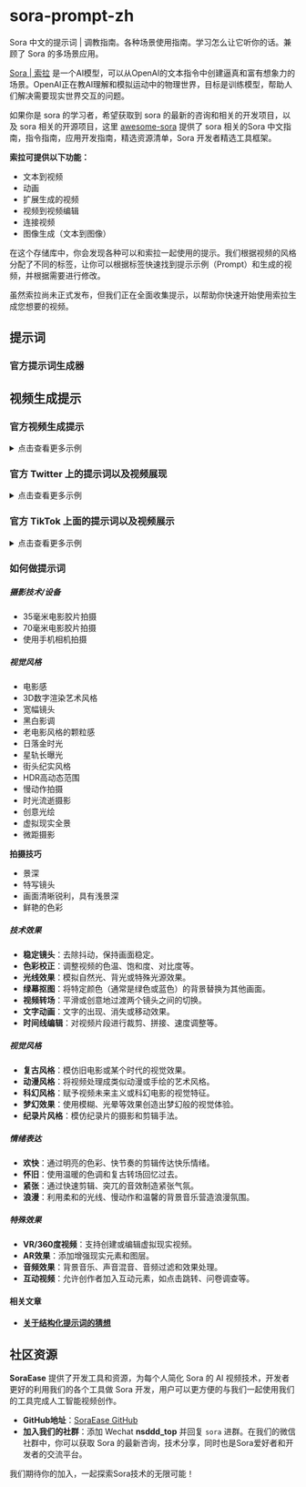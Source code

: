 # sora-prompt-zh

Sora 中文的提示词 | 调教指南。各种场景使用指南。学习怎么让它听你的话。兼顾了 Sora 的多场景应用。

[Sora | 索拉](https://openai.com/sora) 是一个AI模型，可以从OpenAI的文本指令中创建逼真和富有想象力的场景。OpenAI正在教AI理解和模拟运动中的物理世界，目标是训练模型，帮助人们解决需要现实世界交互的问题。

如果你是 sora 的学习者，希望获取到 sora 的最新的咨询和相关的开发项目，以及 sora 相关的开源项目，这里 [awesome-sora](https://github.com/awesome-sora/awesome-sora-zh) 提供了 sora 相关的Sora 中文指南，指令指南，应用开发指南，精选资源清单，Sora 开发者精选工具框架。

**索拉可提供以下功能：**

+ 文本到视频
+ 动画
+ 扩展生成的视频
+ 视频到视频编辑
+ 连接视频
+ 图像生成（文本到图像）

在这个存储库中，你会发现各种可以和索拉一起使用的提示。我们根据视频的风格分配了不同的标签，让你可以根据标签快速找到提示示例（Prompt）和生成的视频，并根据需要进行修改。

虽然索拉尚未正式发布，但我们正在全面收集提示，以帮助你快速开始使用索拉生成您想要的视频。

## 提示词

### 官方提示词生成器

## 视频生成提示
### 官方视频生成提示

<details>
<summary>点击查看更多示例</summary> 

> 一位时尚女性穿着一件黑色皮夹克，一条长长的红色裙子和黑色靴子，手拿一个黑色的手提包，在热闹的东京街道上行走。周围充满了温暖的霓虹灯和动态的城市标识。她戴着太阳镜和红色口红，自信而随意地行走。街道潮湿而反光，形成了五彩灯光的镜面效果。许多行人在周围走动。

[生成视频链接](https://cdn.openai.com/sora/videos/tokyo-walk.mp4) 

> 几只巨大的长毛猛犸象漫步在积雪覆盖的草地上，它们的长毛在微风中轻轻飘动，远处是积雪覆盖的树木和戏剧性的雪山，午后的光线和稀薄的云彩以及高高悬挂的太阳形成了温暖的光芒。低角度的摄像视角令人惊叹，捕捉到了这些大型毛茸茸的哺乳动物和美丽的摄影，景深感非常强烈。

[生成视频链接](https://cdn.openai.com/sora/videos/wooly-mammoth.mp4) 

> 一个电影预告片，讲述了一位30岁的太空人的冒险故事，他戴着一顶红色的羊毛编织头盔，蓝天，盐沙漠，电影风格，35mm胶片拍摄，色彩生动。

[生成视频链接](https://cdn.openai.com/sora/videos/mitten-astronaut.mp4) 

> 无人机俯视着波涛汹涌的大苏尔加雷角海滩的崎岖悬崖。蓝色的海水拍打着，形成了白色的波浪，而夕阳的金光照亮了岩石海岸。远处有一座灯塔的小岛，悬崖边覆盖着绿色的灌木。从道路到海滩的陡峭下滑是一个戏剧性的壮举，悬崖边突出在海面上。这是一个捕捉到海岸的原始美和太平洋海岸公路崎岖风景的景色。

[生成视频链接](https://cdn.openai.com/sora/videos/big-sur.mp4) 

> 动画场景展示了一个近距离的短毛怪兽跪在一个正在融化的红色蜡烛旁边。艺术风格是3D和逼真的，重点放在光线和纹理上。画面的情绪是惊奇和好奇，怪兽睁着大眼睛，张着大嘴盯着火焰看。它的姿势和表情传达出一种天真和俏皮的感觉，好像它是第一次探索周围的世界一样。温暖色调和戏剧性的光线进一步增强了图像的舒适氛围。

[生成视频链接](https://cdn.openai.com/sora/videos/monster-with-melting-candle.mp4) 

> 一个华丽的纸艺世界，一个丰富多彩的珊瑚礁，到处都是色彩缤纷的鱼类和海洋生物。

[生成视频链接](https://cdn.openai.com/sora/videos/origami-undersea.mp4) 

> 这个特写镜头展示了维多利亚皇冠鸽子引人注目的蓝色羽毛和红色胸膛。它的羽冠由精致的蕾丝羽毛制成，而它的眼睛是醒目的红色。鸟的头微微倾斜，给人一种威严和威严的印象。背景模糊，突出了鸟的引人注目的外观。

[生成视频链接](https://cdn.openai.com/sora/videos/victoria-crowned-pigeon.mp4) 

> 两艘海盗船激战的写实特写视频，它们在一杯咖啡中航行。

[生成视频链接](https://cdn.openai.com/sora/videos/ships-in-coffee.mp4) 

> 一位20岁左右的年轻男子坐在天空中的一块云朵上，读着一本书。

[生成视频链接](https://cdn.openai.com/sora/videos/man-on-the-cloud.mp4) 

> 加利福尼亚淘金热的历史影像。

[生成视频链接](https://cdn.openai.com/sora/videos/gold-rush.mp4) 

> 一个玻璃球的特写视角，里面有一个有竹林的禅园，一个小矮人正在禅园里耙平沙子并在沙子上创造图案。

[生成视频链接](https://cdn.openai.com/sora/videos/zen-garden-gnome.mp4) 

> 在魔幻的黄昏中，一个24岁女子的眼睛在眨眼，站在马拉喀什，70毫米胶片拍摄的电影，景深，鲜艳的色彩，电影感觉的摄影。

[生成视频链接](https://cdn.openai.com/sora/videos/closeup-of-womans-eye.mp4) 

> 一只卡通袋鼠在迪斯科舞动。

[生成视频链接](https://cdn.openai.com/sora/videos/dancing-kangaroo.mp4) 

> 一个美丽的自制视频，展示了2056年尼日利亚拉各斯的人们。使用手机摄像头拍摄。

[生成视频链接](https://cdn.openai.com/sora/videos/lagos.mp4) 

> 一个培养着许多彩色鱼类和海洋生物的珊瑚礁的华丽渲染的纸艺世界。

[生成视频链接](https://cdn.openai.com/sora/videos/petri-dish-pandas.mp4) 

> 摄像机围绕着一堆大量显示不同节目的老式电视，1950年代的科幻电影，恐怖电影，新闻，静态画面，1970年代的情景喜剧等，设置在纽约一家大型博物馆画廊内。

[生成视频链接](https://cdn.openai.com/sora/videos/stack-of-tvs.mp4) 

> 3D动画中，一个小，圆，毛茸茸的生物，有着大大的，有表情的眼睛，探索着一个充满生机的，神奇的魔法森林。这个生物是兔子和松鼠的奇妙融合，有着柔软的蓝色皮毛和一条松软的，带条纹的尾巴。它在闪闪发光的小溪旁跳跃，眼睛里充满了惊奇。森林中充满了魔法元素：发光并变色的花朵，紫色和银色树叶的树木，以及看起来像萤火虫的小飘浮灯光。生物停下来和一群像仙子一样的小精灵玩耍，围绕着一个蘑菇环舞动。生物惊叹地抬头望着一棵巨大的，发着光的树，它似乎是森林的心脏。

[生成视频链接](https://cdn.openai.com/sora/videos/big-eyed-fluff-ball.mp4) 

> 摄像机跟随着一辆白色老式SUV，车顶有一个黑色行李架，它快速地驶过陡峭的山路，周围是松树，车轮的灰尘飞扬，阳光照在SUV上，照在山路上，给整个场景带来了温暖的光芒。土路缓缓弯曲，远处看不到其他汽车或车辆。路两旁的树是红杉树，零零散散地散布着绿色植被。车辆从后方视角看上去轻松地跟着弯道转弯，好像它在崎岖的地形中行驶一样。土路本身被陡峭的山丘和山脉所环绕，天空晴朗，白云飘荡。

[生成视频链接](https://cdn.openai.com/sora/videos/suv-in-the-dust.mp4) 

> 火车途经东京郊区的窗户反射。

[生成视频链接](https://cdn.openai.com/sora/videos/train-window.mp4) 

> 无人机摄影展示了一座建在阿马尔菲海岸岩石高地上的美丽历史教堂，视角展示了历史悠久且宏伟的建筑细节，以及分层的路径和露台，海平面下的海浪拍打在下方的岩石上，远眺海岸水域和意大利阿马尔菲海岸的丘陵风景，几个远处的人在走动，并在欣赏悬崖海景的露台上欣赏风景，午后的阳光营造出一种神奇和浪漫的氛围，摄影以美丽的摄影捕捉了这一场景。

[生成视频链接](https://cdn.openai.com/sora/videos/amalfi-coast.mp4) 

> 一个大号橙色章鱼躺在海底，与沙质和岩石的地形融为一体。它的触手围绕着身体，眼睛闭着。章鱼不知道一只螃蟹从岩石后爬向它，它的爪子举起准备进攻。螃蟹是棕色的，长满刺，有着长腿和触角。镜头采用广角拍摄，展示了海洋的广阔和深度。水是清澈的蓝色，阳光透过水面，形成光束。镜头清晰锐利，动态范围高。章鱼和螃蟹都处于焦点状态，而背景略微模糊，产生了眨眼，站在马拉喀什，70毫米胶片拍摄的电影，景深，鲜艳的色彩，电影感觉的摄影。

[生成视频链接](https://cdn.openai.com/sora/videos/closeup-of-womans-eye.mp4) 

> 一只卡通袋鼠在迪斯科舞动。

[生成视频链接](https://cdn.openai.com/sora/videos/dancing-kangaroo.mp4) 

> 一个美丽的自制视频，展示了2056年尼日利亚拉各斯的人们。使用手机摄像头拍摄。

[生成视频链接](https://cdn.openai.com/sora/videos/lagos.mp4) 

> 一个培养着许多彩色鱼类和海洋生物的珊瑚礁的华丽渲染的纸艺世界。

[生成视频链接](https://cdn.openai.com/sora/videos/petri-dish-pandas.mp4) 

> 摄像机围绕着一堆大量显示不同节目的老式电视，1950年代的科幻电影，恐怖电影，新闻，静态画面，1970年代的情景喜剧等，设置在纽约一家大型博物馆画廊内。

[生成视频链接](https://cdn.openai.com/sora/videos/stack-of-tvs.mp4) 

> 3D动画中，一个小，圆，毛茸茸的生物，有着大大的，有表情的眼睛，探索着一个充满生机的，神奇的魔法森林。这个生物是兔子和松鼠的奇妙融合，有着柔软的蓝色皮毛和一条松软的，带条纹的尾巴。它在闪闪发光的小溪旁跳跃，眼睛里充满了惊奇。森林中充满了魔法元素：发光并变色的花朵，紫色和银色树叶的树木，以及看起来像萤火虫的小飘浮灯光。生物停下来和一群像仙子一样的小精灵玩耍，围绕着一个蘑菇环舞动。生物惊叹地抬头望着一棵巨大的，发着光的树，它似乎是森林的心脏。

[生成视频链接](https://cdn.openai.com/sora/videos/big-eyed-fluff-ball.mp4) 

> 摄像机跟随着一辆白色老式SUV，车顶有一个黑色行李架，它快速地驶过陡峭的山路，周围是松树，车轮的灰尘飞扬，阳光照在SUV上，照在山路上，给整个场景带来了温暖的光芒。土路缓缓弯曲，远处看不到其他汽车或车辆。路两旁的树是红杉树，零零散散地散布着绿色植被。车辆从后方视角看上去轻松地跟着弯道转弯，好像它在崎岖的地形中行驶一样。土路本身被陡峭的山丘和山脉所环绕，天空晴朗，白云飘荡。

[生成视频链接](https://cdn.openai.com/sora/videos/suv-in-the-dust.mp4) 

> 火车途经东京郊区的窗户反射。

[生成视频链接](https://cdn.openai.com/sora/videos/train-window.mp4) 

> 无人机摄影展示了一座建在阿马尔菲海岸岩石高地上的美丽历史教堂，视角展示了历史悠久且宏伟的建筑细节，以及分层的路径和露台，海平面下的海浪拍打在下方的岩石上，远眺海岸水域和意大利阿马尔菲海岸的丘陵风景，几个远处的人在走动，并在欣赏悬崖海景的露台上欣赏风景，午后的阳光营造出一种神奇和浪漫的氛围，摄影以美丽的摄影捕捉了这一场景。

[生成视频链接](https://cdn.openai.com/sora/videos/amalfi-coast.mp4) 

> 一只巨大的橙色章鱼栖息在海底，与沙质和岩石地形融为一体。 它的触手散布在身体周围，眼睛紧闭。 章鱼没有意识到一只帝王蟹正从岩石后面爬向它，它的爪子举起并准备攻击。 螃蟹呈棕色，多刺，有长腿和触角。 该场景是从广角拍摄的，展现了海洋的浩瀚和深度。 海水清澈碧蓝，阳光透过来。 镜头锐利、清晰，具有高动态范围。 章鱼和螃蟹清晰对焦，背景略微模糊，营造出景深效果。
</details>

### 官方 Twitter 上的提示词以及视频展现

<details>
<summary>点击查看更多示例</summary> 

1. 一只小熊猫和一只巨嘴鸟是最好的朋友，在圣托里尼的蓝色时刻散步。
[生成视频链接](https://x.com/_tim_brooks/status/1761236971186438178?s=20)
2. 一名水肺潜水员发现了一个隐藏的未来主义沉船，里面有赛博海洋生物和先进的外星科技。
[生成视频链接](https://x.com/billpeeb/status/1761235907330400640?s=20)
3. 特写镜头展示了一只雄伟的白色龙，拥有珍珠般的银边鳞片、冰蓝色的眼睛、优雅的象牙色角和雾气般的呼吸。着重展示了详细的面部特征和有纹理的鳞片，背景柔和模糊。
[生成视频链接](https://x.com/hr98w/status/1761752242406019524?s=20)
4. 在一个精美渲染的纸艺世界中，一艘蒸汽船穿越辽阔的海洋，天空中有薄云。遥远的草坡在背景中若隐若现，纸艺海洋表面附近可见一些海洋生物。
[生成视频链接](https://x.com/billpeeb/status/1761235818515968314?s=20)
5. 一个人在夏威夷的热带水域进行BASE跳伞。他的宠物金刚鹦鹉在他身边飞行。
[生成视频链接](https://x.com/_tim_brooks/status/1761235778875883810?s=20)
6. 一个被黑暗霓虹灯光照亮的热带雨林，充满了奇幻的动植物和动物。
[生成视频链接](https://x.com/_tim_brooks/status/1761235759464329278?s=20)
7. 一只玻璃制成的乌龟，裂缝用金缮修复过，正走在日落时分的黑沙滩上。
[生成视频链接](https://x.com/model_mechanic/status/1761198301482021084?s=20)
8. 一群萨摩耶小狗学习成为厨师的宣传片。
[生成视频链接](https://x.com/hr98w/status/1761752613111152977?s=20)
9. 一群冒险的小狗在天空废墟中探险的宣传片。
[生成视频链接](https://x.com/_tim_brooks/status/1760168890959888818?s=20)
10. 夜间镜头，一个寄居蟹把白炽灯泡当做壳。
[生成视频链接](https://x.com/model_mechanic/status/1759343673484165262?s=20)
11. Minecraft使用最华丽的高清8K材质包。
[生成视频链接](https://x.com/_tim_brooks/status/1759125570825453785?s=20)
12. 这个近景镜头展示了一只未来主义赛博德国牧羊犬，展示了它引人注目的棕黑色毛发。
[生成视频链接](https://x.com/billpeeb/status/1759123245821817083?s=20)
13. 一个蚂蚁在蚁巢内部导航的POV镜头。
[生成视频链接](https://x.com/model_mechanic/status/1759068809867166129?s=20)
14. 一片叶子的微距镜头，展示了微小的火车穿过它的叶脉。
[生成视频链接](https://x.com/model_mechanic/status/1758993960956219476?s=20)
15. 一只白色和橙色虎斑巷猫在大雨中穿过后巷，寻找庇护所。
[生成视频链接](https://x.com/_tim_brooks/status/1758967853498450396?s=20)
16. 一只可以游泳的蝴蝶在美丽的珊瑚礁下水中航行的逼真视频。
[生成视频链接](https://x.com/_tim_brooks/status/1758959726933774489?s=20)
17. 一只巨大的鸭子走过波士顿的街道。
[生成视频链接](https://x.com/_tim_brooks/status/1758959404974760042?s=20)
18. 相机下降并放大，俯瞰着美丽的海洋和历史建筑，沿着悬崖上的壮丽海岸风景小镇。
[生成视频链接](https://x.com/billpeeb/status/1758958132615619005?s=20)
19. 一个由水构成的行走人形体参观一个艺术画廊，里面有许多不同风格的美丽作品。
[生成视频链接](https://x.com/_tim_brooks/status/1758666264032280683?s=20)
20. 一个绿色的斑点和一个橙色的斑点相爱并一起跳舞。
[生成视频链接](https://x.com/_tim_brooks/status/1758662698190229643?s=20)
21. 一个阴森的闹鬼大宅，友好的南瓜灯和鬼魂角色欢迎着来敲门的孩子们，倾斜移轴摄影。
[生成视频链接](https://x.com/billpeeb/status/1758658884582142310?s=20)
22. 一个巨大的教堂被猫填满。你看到的地方到处都是猫。一个男人走进教堂，在一只巨大的猫王宝座前鞠躬。
[生成视频链接](https://x.com/_tim_brooks/status/1758655677864845707?s=20)
23. 人们在海滩放松的逼真视频，然后一条鲨鱼从水中跳出，惊吓了所有人。
[生成视频链接](https://x.com/_tim_brooks/status/1758655323576164830?s=20)

</details>

### 官方 TikTok 上面的提示词以及视频展示

<details>
<summary>点击查看更多示例</summary> 

1. 穿着雄伟王冠的小土豆国王，坐在王座上，监视着他们的土豆王国，充满了土豆臣民和土豆城堡。
[生成视频链接](https://www.tiktok.com/@openai/video/7336623342721486122)
2. 一家装饰有室内植物的咖啡馆的微缩地图。
木梁在上方交叉，一台冷冻咖啡站用小瓶子和玻璃杯装点着。
[生成视频链接](https://www.tiktok.com/@openai/video/7336623342721486122)
3. 一个拼成“SORA”字样的逼真云图。
[生成视频链接](https://www.tiktok.com/@openai/video/7336623342721486122)
4. 公园里的猴子下棋。
[生成视频链接](https://www.tiktok.com/@openai/video/7336976814272695598)
5. 叶子的微距镜头，展示了微小的火车穿过它的叶脉。
[生成视频链接](https://www.tiktok.com/@openai/video/7337337783700360494)
6. 一只黑色连帽卫衣的计算机黑客拉布拉多在计算机前面坐着，屏幕的反光照在狗脸上，它正在快速打字。
[生成视频链接](https://www.tiktok.com/@openai/video/7337475894115700011)
7. 低角度摄影紧随丛林中的蚂蚁，进入地面，进入它们的世界。
[生成视频链接](https://www.tiktok.com/@openai/video/7337532544491130158)
8. 比萨斜塔。
[生成视频链接](https://www.tiktok.com/@openai/video/7337782565870357803)
9. 一个低质量、视觉上令人失望的超级碗广告。
[生成视频链接](https://www.tiktok.com/@openai/video/7337862463951654190)

</details>

### 如何做提示词

##### **摄影技术/设备**

- 35毫米电影胶片拍摄
- 70毫米电影胶片拍摄
- 使用手机相机拍摄

##### **视觉风格**

- 电影感
- 3D数字渲染艺术风格
- 宽幅镜头
- 黑白影调
- 老电影风格的颗粒感
- 日落金时光
- 星轨长曝光
- 街头纪实风格
- HDR高动态范围
- 慢动作拍摄
- 时光流逝摄影
- 创意光绘
- 虚拟现实全景
- 微距摄影

**拍摄技巧**

- 景深
- 特写镜头
- 画面清晰锐利，具有浅景深
- 鲜艳的色彩

##### **技术效果**

- **稳定镜头**：去除抖动，保持画面稳定。
- **色彩校正**：调整视频的色温、饱和度、对比度等。
- **光线效果**：模拟自然光、背光或特殊光源效果。
- **绿幕抠图**：将特定颜色（通常是绿色或蓝色）的背景替换为其他画面。
- **视频转场**：平滑或创意地过渡两个镜头之间的切换。
- **文字动画**：文字的出现、消失或移动效果。
- **时间线编辑**：对视频片段进行裁剪、拼接、速度调整等。

##### **视觉风格**

- **复古风格**：模仿旧电影或某个时代的视觉效果。
- **动漫风格**：将视频处理成类似动漫或手绘的艺术风格。
- **科幻风格**：赋予视频未来主义或科幻电影的视觉特征。
- **梦幻效果**：使用模糊、光晕等效果创造出梦幻般的视觉体验。
- **纪录片风格**：模仿纪录片的摄影和剪辑手法。

##### **情绪表达**

- **欢快**：通过明亮的色彩、快节奏的剪辑传达快乐情绪。
- **怀旧**：使用温暖的色调和复古转场回忆过去。
- **紧张**：通过快速剪辑、突兀的音效制造紧张气氛。
- **浪漫**：利用柔和的光线、慢动作和温馨的背景音乐营造浪漫氛围。

##### **特殊效果**

- **VR/360度视频**：支持创建或编辑虚拟现实视频。
- **AR效果**：添加增强现实元素和图层。
- **音频效果**：背景音乐、声音混音、音频过滤和效果处理。
- **互动视频**：允许创作者加入互动元素，如点击跳转、问卷调查等。

#### **相关文章**

- [**关于结构化提示词的猜想**](https://github.com/ling6614/sora-prompt-zh/blob/main/docs/structured_prompt_words.md)

## 社区资源

**SoraEase** 提供了开发工具和资源，为每个人简化 Sora 的 AI 视频技术，开发者更好的利用我们的各个工具做 Sora 开发，用户可以更方便的与我们一起使用我们的工具完成人工智能视频创作。

- **GitHub地址**：[SoraEase GitHub](https://github.com/SoraEase)
- **加入我们的社群**：添加 Wechat **nsddd_top** 并回复 `sora` 进群。在我们的微信社群中，你可以获取 Sora 的最新咨询，技术分享，同时也是Sora爱好者和开发者的交流平台。

我们期待你的加入，一起探索Sora技术的无限可能！
